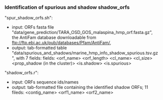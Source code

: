 ### Identification of spurious and shadow shadow_orfs

"spur_shadow_orfs.sh":
  - input: ORFs fasta file "data/gene_prediction/TARA_OSD_GOS_malaspina_hmp_orf.fasta.gz", the AntiFam database downloadable from ftp://ftp.ebi.ac.uk/pub/databases/Pfam/AntiFam/,
  - output: tab-formatted table "data/spurious_and_shadows/marine_hmp_info_shadow_spurious.tsv.gz", with 7 fields: fields: <orf_name> <orf_length> <cl_name> <cl_size> <prop_shadow (in the cluster)> <is.shadow> <is.spurious>

"shadow_orfs.r":
  - input: ORFs sequence ids/names
  - output: tab-formatted file containing the identified shadow ORFs; 11 fileds: <contig_name> <orf1_name> <strand1> <start1> <end1> <orf2_name> <strand2> <start2> <end2> <overlap>
